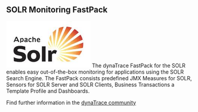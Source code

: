 ## SOLR Monitoring FastPack

![images_community/download/attachments/73400921/worddav4a905bafc9120185831d280bde95e843.png](images_community/download/attachments/73400921/worddav4a905bafc9120185831d280bde95e843.png) The dynaTrace
FastPack for the SOLR enables easy out-of-the-box monitoring for applications using the SOLR Search Engine. The FastPack consists predefined JMX Measures for SOLR, Sensors for SOLR Server and SOLR
Clients, Business Transactions a Template Profile and Dashboards.

Find further information in the [dynaTrace community](https://community.compuwareapm.com/community/display/DL/SOLR+Monitoring+FastPack) 